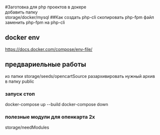 #Заготовка для php проектов в докере    
добавить папку   
storage/docker/mysql
##Как создать php-cli
скопировать php-fpm файл    
заменить php-fpm на php-cli
## docker env 
https://docs.docker.com/compose/env-file/   

## предвариельные работы 
из папки storage/seeds/opencartSource разархивировать нужный архив в папку public

### запуск стоп
docker-compose up --build
docker-compose down

### полезные модули для опенкарта 2x
storage/needModules

